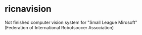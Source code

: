 ricnavision
===========

Not finished computer vision system for  "Small League Mirosoft" (Federation of International Robotsoccer Association)